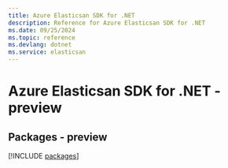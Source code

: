 ```yaml
---
title: Azure Elasticsan SDK for .NET
description: Reference for Azure Elasticsan SDK for .NET
ms.date: 09/25/2024
ms.topic: reference
ms.devlang: dotnet
ms.service: elasticsan
---
```

# Azure Elasticsan SDK for .NET - preview
## Packages - preview
[!INCLUDE [packages](elasticsan-index.md)]